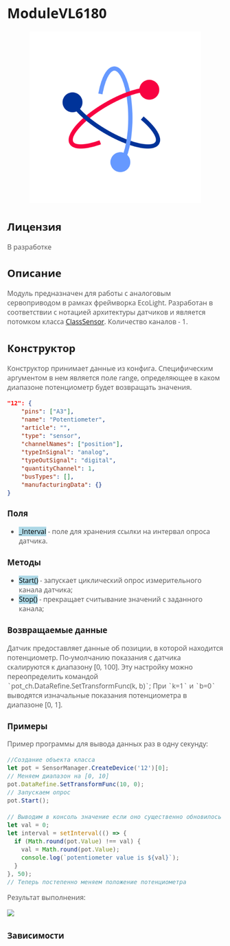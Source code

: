 <div style = "font-family: 'Open Sans', sans-serif; font-size: 16px">

# ModuleVL6180

<div style = "color: #555">
    <p align="center">
    <img src="./res/logo.png" width="400" title="hover text">
    </p>
</div>

## Лицензия

<div style = "color: #555">
В разработке
</div>

## Описание
<div style = "color: #555">

Модуль предназначен для работы с аналоговым сервоприводом в рамках фреймворка EcoLight. Разработан в соответствии с нотацией архитектуры датчиков и является потомком класса [ClassSensor](https://github.com/Konkery/ModuleSensorArchitecture/blob/main/README.md). Количество каналов - 1. 

</div>

## Конструктор
<div style = "color: #555">

Конструктор принимает данные из конфига. Специфическим аргументом в нем является поле range, определяющее в каком диапазоне потенциометр будет возвращать значения. 
```json
"12": {
    "pins": ["A3"],
    "name": "Potentiometer",
    "article": "",
    "type": "sensor",
    "channelNames": ["position"],
    "typeInSignal": "analog",
    "typeOutSignal": "digital",
    "quantityChannel": 1,
    "busTypes": [],
    "manufacturingData": {}
}
```
</div>

### Поля
<div style = "color: #555">

- <mark style="background-color: lightblue">_Interval</mark> - поле для хранения ссылки на интервал опроса датчика.
</div>

### Методы
<div style = "color: #555">

- <mark style="background-color: lightblue">Start()</mark> - запускает циклический опрос измерительного канала датчика;
- <mark style="background-color: lightblue">Stop()</mark> - прекращает считывание значений с заданного канала;
</div>

### Возвращаемые данные
<div style = "color: #555">
Датчик предоставляет данные об позиции, в которой находится потенциометр. По-умолчанию показания с датчика скалируются к диапазону [0, 100]. 
Эту настройку можно переопределить командой `pot_ch.DataRefine.SetTransformFunc(k, b)`; При `k=1` и `b=0` выводятся изначальные показания потенциометра в диапазоне [0, 1].
</div>

### Примеры
<div style = "color: #555">
Пример программы для вывода данных раз в одну секунду:

```js
//Создание объекта класса
let pot = SensorManager.CreateDevice('12')[0];
// Меняем диапазон на [0, 10]
pot.DataRefine.SetTransformFunc(10, 0);
// Запускаем опрос 
pot.Start();

// Выводим в консоль значение если оно существенно обновилось
let val = 0;
let interval = setInterval(() => {
  if (Math.round(pot.Value) !== val) {
    val = Math.round(pot.Value);
    console.log(`potentiometer value is ${val}`);
  }
}, 50);
// Теперь постепенно меняем положение потенциометра
```
Результат выполнения:
<div align='left'>
    <img src='./example-1.png'>
</div>

</div>

### Зависимости
<div style = "color: #555">

</div>

</div>
